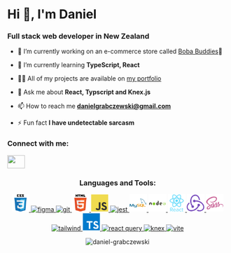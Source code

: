 <h1 align="">Hi 👋, I'm Daniel</h1>
<h3 align="">Full stack web developer in New Zealand</h3>
<!-- <img alt="coding" width="250" src ="https://octodex.github.com/images/daftpunktocat-thomas.gif"> -->


  
- 🔭 I’m currently working on an e-commerce store called [Boba Buddies](https://github.com/Boba-Buddies/boba-buddies-store)🧋

- 🌱 I’m currently learning **TypeScript, React**

- 👨‍💻 All of my projects are available on [my portfolio](https://daniel-grabczewski.github.io/portfolio/)

- 💬 Ask me about **React, Typscript and Knex.js**

- 📫 How to reach me **danielgrabczewski@gmail.com**

- ⚡ Fun fact **I have undetectable sarcasm**


<h3 align="left">Connect with me:</h3>
<p align="left">
<a href="https://linkedin.com/in/daniel-grabczewski" target="_blank"><img align="center" src="https://raw.githubusercontent.com/rahuldkjain/github-profile-readme-generator/master/src/images/icons/Social/linked-in-alt.svg" alt="" height="30" width="40" /></a>
</p>


<div align="center">
  <h3>Languages and Tools:</h3>
  <p>
    <a href="https://www.w3schools.com/css/" target="_blank" rel="noreferrer">
      <img src="https://raw.githubusercontent.com/devicons/devicon/master/icons/css3/css3-original-wordmark.svg" alt="css3" width="40" height="40"/>
    </a>
    <a href="https://www.figma.com/" target="_blank" rel="noreferrer">
      <img src="https://www.vectorlogo.zone/logos/figma/figma-icon.svg" alt="figma" width="40" height="40"/>
    </a>
    <a href="https://git-scm.com/" target="_blank" rel="noreferrer">
      <img src="https://www.vectorlogo.zone/logos/git-scm/git-scm-icon.svg" alt="git" width="40" height="40"/>
    </a>
    <a href="https://www.w3.org/html/" target="_blank" rel="noreferrer">
      <img src="https://raw.githubusercontent.com/devicons/devicon/master/icons/html5/html5-original-wordmark.svg" alt="html5" width="40" height="40"/>
    </a>
    <a href="https://developer.mozilla.org/en-US/docs/Web/JavaScript" target="_blank" rel="noreferrer">
      <img src="https://raw.githubusercontent.com/devicons/devicon/master/icons/javascript/javascript-original.svg" alt="javascript" width="40" height="40"/>
    </a>
    <a href="https://jestjs.io" target="_blank" rel="noreferrer">
      <img src="https://www.vectorlogo.zone/logos/jestjsio/jestjsio-icon.svg" alt="jest" width="40" height="40"/>
    </a>
    <a href="https://www.mysql.com/" target="_blank" rel="noreferrer">
      <img src="https://raw.githubusercontent.com/devicons/devicon/master/icons/mysql/mysql-original-wordmark.svg" alt="mysql" width="40" height="40"/>
    </a>
    <a href="https://nodejs.org" target="_blank" rel="noreferrer">
      <img src="https://raw.githubusercontent.com/devicons/devicon/master/icons/nodejs/nodejs-original-wordmark.svg" alt="nodejs" width="40" height="40"/>
    </a>
    <a href="https://reactjs.org/" target="_blank" rel="noreferrer">
      <img src="https://raw.githubusercontent.com/devicons/devicon/master/icons/react/react-original-wordmark.svg" alt="react" width="40" height="40"/>
    </a>
    <a href="https://redux.js.org" target="_blank" rel="noreferrer">
      <img src="https://raw.githubusercontent.com/devicons/devicon/master/icons/redux/redux-original.svg" alt="redux" width="40" height="40"/>
    </a>
    <a href="https://sass-lang.com" target="_blank" rel="noreferrer">
      <img src="https://raw.githubusercontent.com/devicons/devicon/master/icons/sass/sass-original.svg" alt="sass" width="40" height="40"/>
    </a>
    <a href="https://tailwindcss.com/" target="_blank" rel="noreferrer">
      <img src="https://www.vectorlogo.zone/logos/tailwindcss/tailwindcss-icon.svg" alt="tailwind" width="40" height="40"/>
    </a>
    <a href="https://www.typescriptlang.org/" target="_blank" rel="noreferrer">
      <img src="https://raw.githubusercontent.com/devicons/devicon/master/icons/typescript/typescript-original.svg" alt="typescript" width="40" height="40"/>
    </a>
    <a href="https://tanstack.com/query/v3/" target="_blank" rel="noreferrer">
      <img src="https://seeklogo.com/images/R/react-query-logo-1340EA4CE9-seeklogo.com.png" alt="react query" width="40" height="40"/>
    </a>
    <a href="https://knexjs.org" target="_blank" rel="noreferrer">
      <img src="https://seeklogo.com/images/K/knexjs-logo-30104DC5C6-seeklogo.com.png" alt="knex" width="40" height="40"/>
    </a>
    <a href="https://vitejs.dev/" target="_blank" rel="noreferrer">
      <img src="https://seeklogo.com/images/V/vite-logo-BFD4283991-seeklogo.com.png" alt="vite" width="40" height="40"/>
    </a>
  </p>
</div>







<p align="center">
<!--   <img src="https://github-readme-streak-stats.herokuapp.com?user=daniel-grabczewski&hide_longest_streak=true" alt="daniel-grabczewski" style="height: 200px;" /> -->
  <img src="https://github-readme-stats.vercel.app/api/top-langs?username=daniel-grabczewski&show_icons=true&locale=en&layout=compact" alt="daniel-grabczewski" style="height: 200px;" />
</p>


